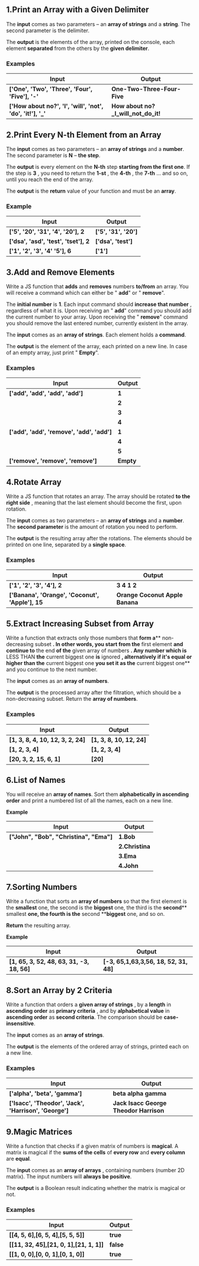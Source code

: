 ## 1.Print an Array with a Given Delimiter

The **input** comes as two parameters – an **array of strings** and a **string**. The second parameter is the delimiter.

The **output** is the elements of the array, printed on the console, each element **separated** from the others by the **given delimiter**.

### Examples

| **Input** | **Output** |
| --- | --- |
| **['One',**  **'Two',**  **'Three',**  **'Four',** **'Five'],**  **'-'** | **One-Two-Three-Four-Five** |
| **['How about no?',**  **'I',** **'will',** **'not',** **'do',** **'it!'],** **'\_'** | **How about no?\_I\_will\_not\_do\_it!** |


## 2.Print Every N-th Element from an Array

The **input** comes as two parameters – an **array of strings** and a **number**. The second parameter is **N** – **the step**.

The **output** is every element on the **N-th** step **starting from the first one**. If the step is **3** , you need to return the **1-st** , the **4-th** , the **7-th** … and so on, until you reach the end of the array.

The **output** is the **return** value of your function and must be an **array**.

### Example

| **Input** | **Output** |
| --- | --- |
| **['5',**  **'20',**  **'31',**  **'4',** **'20'],**  **2** |**['5', '31', '20']** |
| **['dsa',** **'asd',** **'test',** **'tset'],** **2** | **['dsa', 'test']** |
| **['1',**  **'2',** **'3',** **'4'** **'5'],** **6** | **['1']** |


## 3.Add and Remove Elements

Write a JS function that **adds** and **removes** numbers **to/from** an array. You will receive a command which can either be " **add**" or " **remove**".

The **initial number** is **1**. Each input command should **increase that number** , regardless of what it is.
Upon receiving an " **add**" command you should add the current number to your array.
Upon receiving the " **remove**" command you should remove the last entered number, currently existent in the array.

The **input** comes as an **array of strings**. Each element holds a **command**.

The **output** is the element of the array, each printed on a new line. In case of an empty array, just print " **Empty**".

### Examples

| **Input** | **Output** |
| --- | --- |
| **['add',**  **'add',**  **'add',** **'add']**| **1** |
|| **2** |
|| **3** |
|| **4** |
| **['add',**  **'add',**  **'remove',**  **'add',** **'add']** | **1** |
|| **4** |
|| **5** |
| **['remove',**  **'remove',** **'remove']** | **Empty** |


## 4.Rotate Array

Write a JS function that rotates an array. The array should be rotated **to the right side** , meaning that the last element should become the first, upon rotation.

The **input** comes as two parameters – an **array of strings** and a **number**. The **second parameter** is the amount of rotation you need to perform.

The **output** is the resulting array after the rotations. The elements should be printed on one line, separated by a **single space**.

### Examples

| **Input** | **Output** |
| --- | --- |
| **['1',**  **'2',**  **'3',** **'4'],**  **2** | **3 4 1 2** |
| **['Banana',**  **'Orange',**  **'Coconut',** **'Apple'],**  **15** | **Orange Coconut Apple Banana** |


## 5.Extract Increasing Subset from Array

Write a function that extracts only those numbers that **form a**** non-decreasing subset **. In other words, you start from the** first element **and continue to** the end **of the** given array of numbers **. Any number which is** LESS THAN **the** current biggest one **is** ignored **, alternatively if it's equal or higher than the** current biggest one **you set it as the** current biggest one** and you continue to the next number.

The **input** comes as an **array of numbers**.

The **output** is the processed array after the filtration, which should be a non-decreasing subset. Return the **array of numbers**.

### Examples

| **Input** | **Output** |
| --- | --- |
| **[1,**  **3,**  **8,**  **4,**  **10,**  **12,**  **3,**  **2,** **24]** | **[1, 3, 8, 10, 12, 24]** |
| **[1,**  **2,**  **3,** **4]** | **[1, 2, 3, 4]** |
| **[20,** **3,** **2,** **15,** **6,** **1]** | **[20]** |


## 6.List of Names

You will receive an **array of names**. Sort them **alphabetically in ascending order** and print a numbered list of all the names, each on a new line.

**Example**

| **Input** | **Output** |
| --- | --- |
| **["John", "Bob", "Christina", "Ema"]** | **1.Bob** |
||**2.Christina** |
||**3.Ema** |
||**4.John** |


## 7.Sorting Numbers

Write a function that sorts an **array of numbers** so that the first element is the **smallest** one, the second is the **biggest** one, the third is the **second**** smallest **one, the fourth is the** second ****biggest** one, and so on.

**Return** the resulting array.

**Example**

| **Input** | **Output** |
| --- | --- |
| **[1, 65, 3, 52, 48, 63, 31, -3, 18, 56]** | **[-3, 65,1,63,3,56, 18, 52, 31, 48]** |


## 8.Sort an Array by 2 Criteria

Write a function that orders a **given array of strings** , by a **length** in **ascending order** as **primary criteria** , and by **alphabetical value** in **ascending order** as **second criteria**. The comparison should be **case-insensitive**.

The **input** comes as an **array of strings**.

The **output** is the elements of the ordered array of strings, printed each on a new line.

### Examples

| **Input** | **Output** |
| --- | --- |
| **['alpha',**  **'beta',** **'gamma']** | **beta** **alpha** **gamma** |
| **['Isacc',**  **'Theodor',**  **'Jack',**  **'Harrison',** **'George']** | **Jack** **Isacc** **George** **Theodor** **Harrison** | **['test',**  **'Deny',**  **'omen',** **'Default']** | **Deny** **omen** **test** **Default** |


## 9.Magic Matrices

Write a function that checks if a given matrix of numbers is **magical**. A matrix is magical if the **sums of the cells** of **every row** and **every column** are **equal**.

The **input** comes as an **array of arrays** , containing numbers (number 2D matrix). The input numbers will **always be positive**.

The **output** is a Boolean result indicating whether the matrix is magical or not.

### Examples

| **Input** | **Output** |
| --- | --- |
| **[[4, 5, 6],****[6, 5, 4],****[5, 5, 5]]** | **true** |
| **[[11, 32, 45],****[21, 0, 1],****[21, 1, 1]]** | **false** |
| **[[1, 0, 0],****[0, 0, 1],****[0, 1, 0]]** | **true** |

